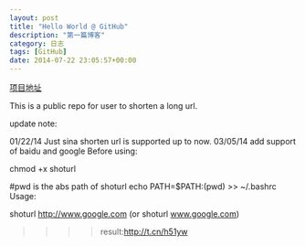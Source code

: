 ```yaml
---
layout: post
title: "Hello World @ GitHub"
description: "第一篇博客"
category: 日志
tags: [GitHub]
date: 2014-07-22 23:05:57+00:00
---
```


[项目地址](http://t.cn/RPTSmA6)

This is a public repo for user to shorten a long url.

update note:

01/22/14  Just sina shorten url is supported up to now.
03/05/14  add support of baidu and google 
Before using:

chmod +x shoturl


#pwd is the abs path of shoturl
echo PATH=$PATH:(pwd) >> ~/.bashrc
Usage:

shoturl http://www.google.com (or shoturl www.google.com)

>>>>result:http://t.cn/h51yw
